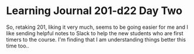 # Learning Journal 201-d22 Day Two

So, retaking 201, liking it very much, seems to be going easier for me and I like sending helpful notes to Slack to help the new students who are first timers to the course.
I'm finding that I am understanding things better this time too..  
